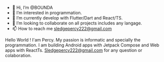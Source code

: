 - 👋 Hi, I’m @BOUNDA
- 👀 I’m interested in programmation.
- 🌱 I’m currently develop with Flutter/Dart and React/TS.
- 💞️ I’m looking to collaborate on all projects includes any langage.
- 📫 How to reach me sledgepercy222@gmail.com

<!---
BOUNDA667/BOUNDA667 is a ✨ special ✨ repository because its `README.md` (this file) appears on your GitHub profile.
You can click the Preview link to take a look at your changes.
--->
Hello World ! I'am Percy.
My passion is informatic and specially the programmation.
I am building Android apps with Jetpack Compose and Web apps with ReactTs.
Sledgepercy222@gmail.com for any question or colaboration.
